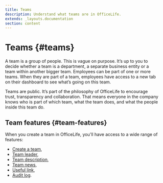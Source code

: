 ```yaml
---
title: Teams
description: Understand what teams are in OfficeLife.
extends: _layouts.documentation
section: content
---
```


# Teams {#teams}

A team is a group of people. This is vague on purpose. It’s up to you to decide whether a team is a department, a separate business entity or a team within another bigger team. Employees can be part of one or more teams. When they are part of a team, employees have access to a new tab on their dashboard to see what’s going on this team.

Teams are public. It’s part of the philosophy of OfficeLife to encourage trust, transparency and collaboration. That means everyone in the company knows who is part of which team, what the team does, and what the people inside this team do.

## Team features {#team-features}

When you create a team in OfficeLife, you'll have access to a wide range of features:

* [Create a team](/docs/create-a-team),
* [Team leader](/docs/team-leader),
* [Team description](/docs/team-description),
* [Team news](/docs/team-news),
* [Useful link](/docs/team-useful-link),
* [Audit log](/docs/team-audit-log).